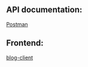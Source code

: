 ## API documentation:
[Postman](https://documenter.getpostman.com/view/18509081/UVJhDEq5#a7481674-9574-4007-801c-d17059def668)


## Frontend:
[blog-client](https://github.com/I-3B/blog-client)
